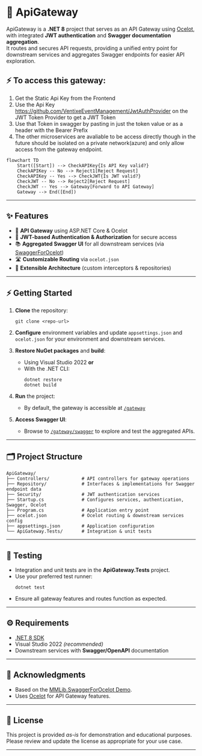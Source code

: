# 🚪 ApiGateway

ApiGateway is a **.NET 8** project that serves as an API Gateway using [Ocelot](https://ocelot.readthedocs.io/), with integrated **JWT authentication** and **Swagger documentation aggregation**.  
It routes and secures API requests, providing a unified entry point for downstream services and aggregates Swagger endpoints for easier API exploration.

## ⚡ To access this gateway:
1. Get the Static Api Key from the Frontend
2. Use the Api Key https://github.com/VentixeEventManagement/JwtAuthProvider on the JWT Token Provider to get a JWT Token
3. Use that Token in swagger by pasting in just the token value or as a header with the Bearer Prefix
4. The other microservices are avaliable to be access directly though in the future should be isolated on a private network(azure) and only allow access from the gateway endpoint.

```mermaid
flowchart TD
    Start([Start]) --> CheckAPIKey{Is API Key valid?}
    CheckAPIKey -- No --> Reject1[Reject Request]
    CheckAPIKey -- Yes --> CheckJWT{Is JWT valid?}
    CheckJWT -- No --> Reject2[Reject Request]
    CheckJWT -- Yes --> Gateway[Forward to API Gateway]
    Gateway --> End([End])
```

---

## ✨ Features

- 🚦 **API Gateway** using ASP.NET Core & Ocelot
- 🔐 **JWT-based Authentication & Authorization** for secure access
- 📚 **Aggregated Swagger UI** for all downstream services (via [SwaggerForOcelot](https://github.com/Burgyn/MMLib.SwaggerForOcelot))
- 🛣️ **Customizable Routing** via `ocelot.json`
- 🧩 **Extensible Architecture** (custom interceptors & repositories)

---

## ⚡ Getting Started

1. **Clone** the repository:
   ```shell
   git clone <repo-url>
   ```

2. **Configure** environment variables and update `appsettings.json` and `ocelot.json` for your environment and downstream services.

3. **Restore NuGet packages** and **build**:
   - Using Visual Studio 2022 **or**
   - With the .NET CLI:
     ```shell
     dotnet restore
     dotnet build
     ```

4. **Run** the project:
   - By default, the gateway is accessible at [`/gateway`](http://localhost:YOUR_PORT/gateway)

5. **Access Swagger UI**:
   - Browse to [`/gateway/swagger`](http://localhost:YOUR_PORT/gateway/swagger) to explore and test the aggregated APIs.

---

## 🗂️ Project Structure

```
ApiGateway/
├── Controllers/            # API controllers for gateway operations
├── Repository/             # Interfaces & implementations for Swagger endpoint data
├── Security/               # JWT authentication services
├── Startup.cs              # Configures services, authentication, Swagger, Ocelot
├── Program.cs              # Application entry point
├── ocelot.json             # Ocelot routing & downstream services config
├── appsettings.json        # Application configuration
└── ApiGateway.Tests/       # Integration & unit tests
```

---

## 🧪 Testing

- Integration and unit tests are in the **ApiGateway.Tests** project.
- Use your preferred test runner:
  ```shell
  dotnet test
  ```
- Ensure all gateway features and routes function as expected.

---

## ⚙️ Requirements

- [.NET 8 SDK](https://dotnet.microsoft.com/download/dotnet/8.0)
- Visual Studio 2022 *(recommended)*
- Downstream services with **Swagger/OpenAPI** documentation

---

## 🙏 Acknowledgments

- Based on the [MMLib.SwaggerForOcelot Demo](https://github.com/Burgyn/MMLib.SwaggerForOcelot).
- Uses [Ocelot](https://ocelot.readthedocs.io/) for API Gateway features.

---

## 📝 License

This project is provided *as-is* for demonstration and educational purposes.  
Please review and update the license as appropriate for your use case.

---
